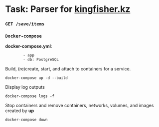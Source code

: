 # Task: Parser for [kingfisher.kz](https://kingfisher.kz/)

### ```GET /save/items```


### ```Docker-compose```
__docker-compose.yml__:<br>
```
        - app
        - db: PostgreSQL
```

Build, (re)create, start, and attach to containers for a service.
```
docker-compose up -d --build
```
Display log outputs
```
docker-compose logs -f
```
Stop containers and remove containers, networks, volumes, and images created by **up**
```
docker-compose down
```

